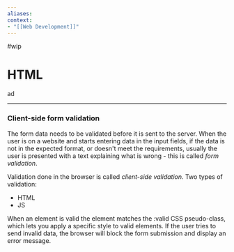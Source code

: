 ```yaml
---
aliases:
context:
- "[[Web Development]]"
---
```


#wip

# HTML

ad

---
### Client-side form validation
The form data needs to be validated before it is sent to the server.
When the user is on a website and starts entering data in the input fields, if the data is not in the expected format, or doesn't meet the requirements, usually the user is presented with a text explaining what is wrong - this is called *form validation*.

Validation done in the browser is called *client-side validation*.
Two types of validation:
- HTML
- JS

When an element is valid the element matches the :valid CSS pseudo-class, which lets you apply a specific style to valid elements.
If the user tries to send invalid data, the browser will block the form submission and display an error message. 
